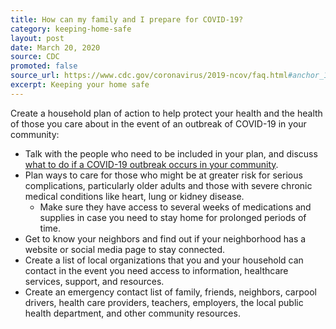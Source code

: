 ```yaml
---
title: How can my family and I prepare for COVID-19?
category: keeping-home-safe
layout: post
date: March 20, 2020
source: CDC
promoted: false
source_url: https://www.cdc.gov/coronavirus/2019-ncov/faq.html#anchor_1584388242595
excerpt: Keeping your home safe
---
```


Create a household plan of action to help protect your health and the health of those you care about in the event of an outbreak of COVID-19 in your community:

* Talk with the people who need to be included in your plan, and discuss [what to do if a COVID-19 outbreak occurs in your community](https://www.cdc.gov/coronavirus/2019-nCoV/summary.html).
* Plan ways to care for those who might be at greater risk for serious complications, particularly older adults and those with severe chronic medical conditions like heart, lung or kidney disease.
  * Make sure they have access to several weeks of medications and supplies in case you need to stay home for prolonged periods of time.
* Get to know your neighbors and find out if your neighborhood has a website or social media page to stay connected.
* Create a list of local organizations that you and your household can contact in the event you need access to information, healthcare services, support, and resources.
* Create an emergency contact list of family, friends, neighbors, carpool drivers, health care providers, teachers, employers, the local public health department, and other community resources.
